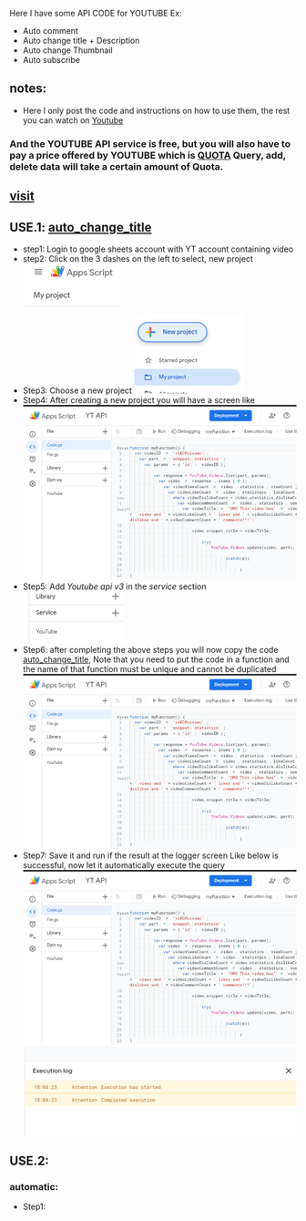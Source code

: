 Here I have some API CODE for YOUTUBE
Ex:
* Auto comment 
* Auto change title + Description
* Auto change Thumbnail 
* Auto subscribe 
## notes:
* Here I only post the code and instructions on how to use them, the rest you can watch on [Youtube](https://youtube.com)
### And the YOUTUBE API service is free, but you will also have to pay a price offered by YOUTUBE which is [QUOTA](https://developers.google.com/youtube/v3/getting-started#quota) Query, add, delete data will take a certain amount of Quota.
## [visit](https://developers.google.com/youtube/v3/docs)
## USE.1: [auto_change_title](https://github.com/toan06/API/blob/main/YT/auto_change_title.gs)
* step1: Login to google sheets account with YT account containing video
* step2: Click on the 3 dashes on the left to select, new project
![](https://github.com/toan06/API/blob/main/img/Screenshot_20211216_174438.png)
* Step3: Choose a new project
![](https://github.com/toan06/API/blob/main/img/Screenshot_20211216_174451.png)
* Step4: After creating a new project you will have a screen like
![](https://github.com/toan06/API/blob/main/img/Screenshot_20211216_180222.png)
* Step5: Add _Youtube api v3_ in the _service_ section
![](https://github.com/toan06/API/blob/main/img/Screenshot_20211216_173627.png)
* Step6: after completing the above steps you will now copy the code [auto_change_title](https://raw.githack.com/toan06/API/main/YT/auto_change_title.gs), Note that you need to put the code in a function and the name of that function must be unique and cannot be duplicated
![](https://github.com/toan06/API/blob/main/img/Screenshot_20211216_180222.png) 
* Step7: Save it and run if the result at the logger screen Like below is successful, now let it automatically execute the query
![](https://github.com/toan06/API/blob/main/img/Screenshot_20211216_180222.png)
![](https://github.com/toan06/API/blob/main/img/Screenshot_20211216_181014.png)
## USE.2:
### automatic:
* Step1:
